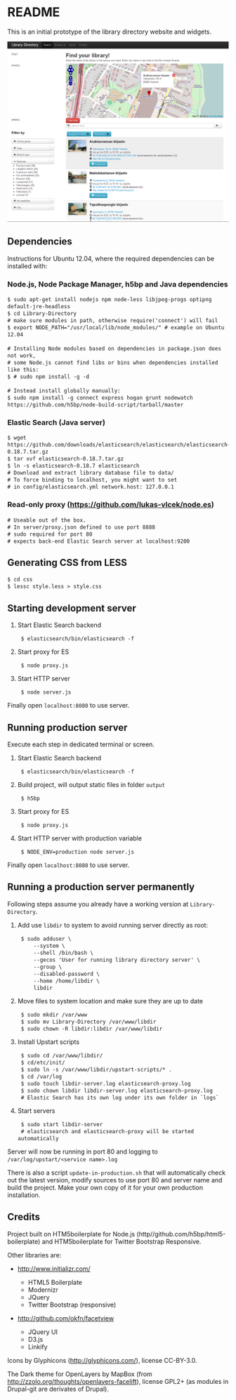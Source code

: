 README
======
This is an initial prototype of the library directory website and widgets.

![Screenshot](https://github.com/Seravo/Library-Directory/raw/master/screenshot.png "Screenshot of main page")

Dependencies
------------

Instructions for Ubuntu 12.04, where the required dependencies can be installed with:

### Node.js, Node Package Manager, h5bp and Java dependencies

    $ sudo apt-get install nodejs npm node-less libjpeg-progs optipng default-jre-headless
    $ cd Library-Directory
    # make sure modules in path, otherwise require('connect') will fail
    $ export NODE_PATH="/usr/local/lib/node_modules/" # example on Ubuntu 12.04

    # Installing Node modules based on dependencies in package.json does not work,
    # some Node.js cannot find libs or bins when dependencies installed like this:
    $ # sudo npm install -g -d
    
    # Instead install globally manually:
    $ sudo npm install -g connect express hogan grunt nodewatch https://github.com/h5bp/node-build-script/tarball/master

### Elastic Search (Java server)

    $ wget https://github.com/downloads/elasticsearch/elasticsearch/elasticsearch-0.18.7.tar.gz
    $ tar xvf elasticsearch-0.18.7.tar.gz
    $ ln -s elasticsearch-0.18.7 elasticsearch
    # Download and extract library database file to data/
    # To force binding to localhost, you might want to set
    # in config/elasticsearch.yml network.host: 127.0.0.1

### Read-only proxy (https://github.com/lukas-vlcek/node.es)
    
    # Useable out of the box.
    # In server/proxy.json defined to use port 8888 
    # sudo required for port 80
    # expects back-end Elastic Search server at localhost:9200

Generating CSS from LESS
------------------------

    $ cd css
    $ lessc style.less > style.css


Starting development server
---------------------------

1. Start Elastic Search backend

        $ elasticsearch/bin/elasticsearch -f
        
2. Start proxy for ES
        
        $ node proxy.js

3. Start HTTP server

        $ node server.js

Finally open `localhost:8080` to use server.


Running production server
--------------------------
Execute each step in dedicated terminal or screen.

1. Start Elastic Search backend

        $ elasticsearch/bin/elasticsearch -f
        
2. Build project, will output static files in folder `output`

        $ h5bp

3. Start proxy for ES
        
        $ node proxy.js

4. Start HTTP server with production variable

        $ NODE_ENV=production node server.js
        
Finally open `localhost:8080` to use server.


Running a production server permanently
---------------------------------------

Following steps assume you already have a working version at `Library-Directory`.

1. Add use `libdir` to system to avoid running server directly as root:

        $ sudo adduser \
            --system \
            --shell /bin/bash \
            --gecos 'User for running library directory server' \
            --group \
            --disabled-password \
            --home /home/libdir \
            libdir

2. Move files to system location and make sure they are up to date

        $ sudo mkdir /var/www
        $ sudo mv Library-Directory /var/www/libdir
        $ sudo chown -R libdir:libdir /var/www/libdir
        
3. Install Upstart scripts

        $ sudo cd /var/www/libdir/
        $ cd/etc/init/
        $ sudo ln -s /var/www/libdir/upstart-scripts/* .
        $ cd /var/log
        $ sudo touch libdir-server.log elasticsearch-proxy.log
        $ sudo chown libdir libdir-server.log elasticsearch-proxy.log
        # Elastic Search has its own log under its own folder in `logs`

3. Start servers

        $ sudo start libdir-server
        # elasticsearch and elasticsearch-proxy will be started automatically
        
Server will now be running in port 80 and logging to `/var/log/upstart/<service name>.log`

There is also a script `update-in-production.sh` that will automatically check out the latest version, modify sources to use port 80 and server name and build the project. Make your own copy of it for your own production installation.
        
Credits
-------

Project built on HTM5boilerplate for Node.js (http//github.com/h5bp/html5-boilerplate) and HTM5boilerplate for Twitter Bootstrap Responsive.

Other libraries are:

* http://www.initializr.com/

    * HTML5 Boilerplate
    * Modernizr
    * JQuery
    * Twitter Bootstrap (responsive)
        
* http://github.com/okfn/facetview
    * JQuery UI
    * D3.js
    * Linkify

Icons by Glyphicons (http://glyphicons.com/), license CC-BY-3.0.

The Dark theme for OpenLayers by MapBox (from http://zzolo.org/thoughts/openlayers-facelift), license GPL2+ (as modules in Drupal-git are derivates of Drupal).


